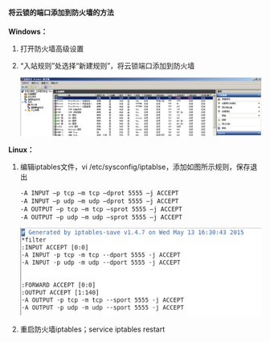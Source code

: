 #### 将云锁的端口添加到防火墙的方法 

**Windows：**

1.  打开防火墙高级设置

2.  “入站规则”处选择“新建规则”，将云锁端口添加到防火墙

    ![](/assets/q_26_1.png)

**Linux：**

1.  编辑iptables文件，vi /etc/sysconfig/iptablse，添加如图所示规则，保存退出
 
        -A INPUT –p tcp –m tcp –dprot 5555 –j ACCEPT        
        -A INPUT –p udp –m udp –dprot 5555 –j ACCEPT        
        -A OUTPUT –p tcp –m tcp –sprot 5555 –j ACCEPT        
        -A OUTPUT –p udp –m udp –sprot 5555 –j ACCEPT
     
    ![](/assets/q_26_2.png)   

2.  重启防火墙iptables；service iptables restart